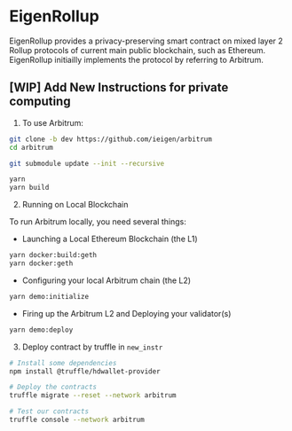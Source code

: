 # EigenRollup

EigenRollup provides a privacy-preserving smart contract on mixed layer 2 Rollup protocols of current main public blockchain, such as Ethereum. EigenRollup initiailly implements the protocol by referring to Arbitrum.

## [WIP] Add New Instructions for private computing

1. To use Arbitrum:

```bash
git clone -b dev https://github.com/ieigen/arbitrum
cd arbitrum

git submodule update --init --recursive

yarn
yarn build
```

2. Running on Local Blockchain

To run Arbitrum locally, you need several things:

  - Launching a Local Ethereum Blockchain (the L1)

  ```bash
  yarn docker:build:geth
  yarn docker:geth
  ```

  - Configuring your local Arbitrum chain (the L2)

  ```bash
  yarn demo:initialize
  ```

  - Firing up the Arbitrum L2 and Deploying your validator(s)

  ```bash
  yarn demo:deploy
  ```

3. Deploy contract by truffle in `new_instr`

```bash
# Install some dependencies
npm install @truffle/hdwallet-provider

# Deploy the contracts
truffle migrate --reset --network arbitrum

# Test our contracts
truffle console --network arbitrum
```
